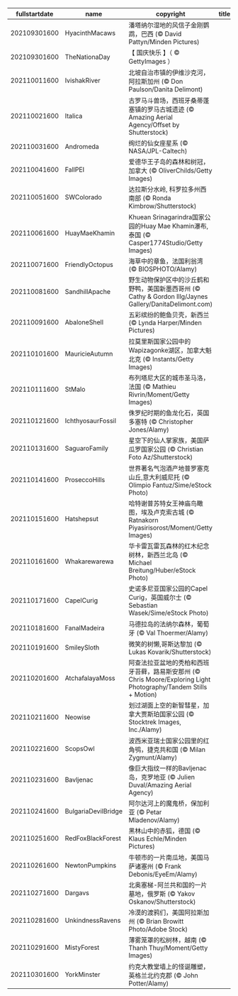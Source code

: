 |fullstartdate|name|copyright|title|image|
|--|--|--|--|--|
202109301600|HyacinthMacaws|潘塔纳尔湿地的风信子金刚鹦鹉，巴西 (© David Pattyn/Minden Pictures)||![](/zh-CN/2021/10/202109301600HyacinthMacaws.jpg)|
202109301600|TheNationaDay|【 国庆快乐 】（ © GettyImages ）||![](/zh-CN/2021/10/202109301600TheNationaDay.jpg)|
202110011600|IvishakRiver|北坡自治市镇的伊维沙克河，阿拉斯加州 (© Don Paulson/Danita Delimont)||![](/zh-CN/2021/10/202110011600IvishakRiver.jpg)|
202110021600|Italica|古罗马斗兽场，西班牙桑蒂蓬塞镇的罗马古城遗迹 (© Amazing Aerial Agency/Offset by Shutterstock)||![](/zh-CN/2021/10/202110021600Italica.jpg)|
202110031600|Andromeda|绚烂的仙女座星系 (© NASA/JPL-Caltech)||![](/zh-CN/2021/10/202110031600Andromeda.jpg)|
202110041600|FallPEI|爱德华王子岛的森林和树冠，加拿大 (© OliverChilds/Getty Images)||![](/zh-CN/2021/10/202110041600FallPEI.jpg)|
202110051600|SWColorado|达拉斯分水岭, 科罗拉多州西南部 (© Ronda Kimbrow/Shutterstock)||![](/zh-CN/2021/10/202110051600SWColorado.jpg)|
202110061600|HuayMaeKhamin|Khuean Srinagarindra国家公园的Huay Mae Khamin瀑布,泰国 (© Casper1774Studio/Getty Images)||![](/zh-CN/2021/10/202110061600HuayMaeKhamin.jpg)|
202110071600|FriendlyOctopus|海草中的章鱼，法国利翁湾 (© BIOSPHOTO/Alamy)||![](/zh-CN/2021/10/202110071600FriendlyOctopus.jpg)|
202110081600|SandhillApache|野生动物保护区中的沙丘鹤和野鸭，美国新墨西哥州 (© Cathy & Gordon Illg/Jaynes Gallery/DanitaDelimont.com)||![](/zh-CN/2021/10/202110081600SandhillApache.jpg)|
202110091600|AbaloneShell|五彩缤纷的鲍鱼贝壳，新西兰 (© Lynda Harper/Minden Pictures)||![](/zh-CN/2021/10/202110091600AbaloneShell.jpg)|
202110101600|MauricieAutumn|拉莫里斯国家公园中的Wapizagonke湖区，加拿大魁北克 (© Instants/Getty Images)||![](/zh-CN/2021/10/202110101600MauricieAutumn.jpg)|
202110111600|StMalo|布列塔尼大区的城市圣马洛，法国 (© Mathieu Rivrin/Moment/Getty Images)||![](/zh-CN/2021/10/202110111600StMalo.jpg)|
202110121600|IchthyosaurFossil|侏罗纪时期的鱼龙化石，英国多塞特 (© Christopher Jones/Alamy)||![](/zh-CN/2021/10/202110121600IchthyosaurFossil.jpg)|
202110131600|SaguaroFamily|星空下的仙人掌家族，美国萨瓜罗国家公园 (© Christian Foto Az/Shutterstock)||![](/zh-CN/2021/10/202110131600SaguaroFamily.jpg)|
202110141600|ProseccoHills|世界著名气泡酒产地普罗塞克山丘,意大利威尼托 (© Olimpio Fantuz/Sime/eStock Photo)||![](/zh-CN/2021/10/202110141600ProseccoHills.jpg)|
202110151600|Hatshepsut|哈特谢普苏特女王神庙鸟瞰图，埃及卢克索古城 (© Ratnakorn Piyasirisorost/Moment/Getty Images)||![](/zh-CN/2021/10/202110151600Hatshepsut.jpg)|
202110161600|Whakarewarewa|华卡雷瓦雷瓦森林的红木纪念树林，新西兰北岛 (© Michael Breitung/Huber/eStock Photo)||![](/zh-CN/2021/10/202110161600Whakarewarewa.jpg)|
202110171600|CapelCurig|史诺多尼亚国家公园的Capel Curig，英国威尔士 (© Sebastian Wasek/Sime/eStock Photo)||![](/zh-CN/2021/10/202110171600CapelCurig.jpg)|
202110181600|FanalMadeira|马德拉岛的法纳尔森林，葡萄牙 (© Val Thoermer/Alamy)||![](/zh-CN/2021/10/202110181600FanalMadeira.jpg)|
202110191600|SmileySloth|微笑的树懒,哥斯达黎加 (© Lukas Kovarik/Shutterstock)||![](/zh-CN/2021/10/202110191600SmileySloth.jpg)|
202110201600|AtchafalayaMoss|阿查法拉亚盆地的秃柏和西班牙苔藓，路易斯安那州 (© Chris Moore/Exploring Light Photography/Tandem Stills + Motion)||![](/zh-CN/2021/10/202110201600AtchafalayaMoss.jpg)|
202110211600|Neowise|划过湖面上空的新智彗星，加拿大贾斯珀国家公园 (© Stocktrek Images, Inc./Alamy)||![](/zh-CN/2021/10/202110211600Neowise.jpg)|
202110221600|ScopsOwl|波西米亚瑞士国家公园里的红角鸮，捷克共和国 (© Milan Zygmunt/Alamy)||![](/zh-CN/2021/10/202110221600ScopsOwl.jpg)|
202110231600|Bavljenac|像巨大指纹一样的Bavljenac岛，克罗地亚 (© Julien Duval/Amazing Aerial Agency)||![](/zh-CN/2021/10/202110231600Bavljenac.jpg)|
202110241600|BulgariaDevilBridge|阿尔达河上的魔鬼桥，保加利亚 (© Petar Mladenov/Alamy)||![](/zh-CN/2021/10/202110241600BulgariaDevilBridge.jpg)|
202110251600|RedFoxBlackForest|黑林山中的赤狐，德国 (© Klaus Echle/Minden Pictures)||![](/zh-CN/2021/10/202110251600RedFoxBlackForest.jpg)|
202110261600|NewtonPumpkins|牛顿市的一片南瓜地，美国马萨诸塞州 (© Frank Debonis/EyeEm/Alamy)||![](/zh-CN/2021/10/202110261600NewtonPumpkins.jpg)|
202110271600|Dargavs|北奥塞梯-阿兰共和国的一片墓地，俄罗斯 (© Yakov Oskanov/Shutterstock)||![](/zh-CN/2021/10/202110271600Dargavs.jpg)|
202110281600|UnkindnessRavens|冷漠的渡鸦们，美国阿拉斯加州 (© Brian Browitt Photo/Adobe Stock)||![](/zh-CN/2021/10/202110281600UnkindnessRavens.jpg)|
202110291600|MistyForest|薄雾笼罩的松树林，越南 (© Thanh Thuy/Moment/Getty Images)||![](/zh-CN/2021/10/202110291600MistyForest.jpg)|
202110301600|YorkMinster|约克大教堂墙上的怪诞雕塑，英格兰北约克郡 (© John Potter/Alamy)||![](/zh-CN/2021/10/202110301600YorkMinster.jpg)|
